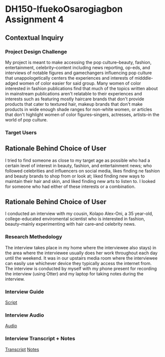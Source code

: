 # DH150-IfuekoOsarogiagbon Assignment 4

## Contextual Inquiry 
### Project Design Challenge
My project is meant to make accessing the pop culture–beauty, fashion, entertainment, celebrity–content including news reporting, op-eds, and interviews of notable figures and gamechangers influencing pop culture that unappologetically centers the experiences and interests of midddle-adged women of color easier for said group. Many women of color interested in fashion publications find that much of the topics written about in mainstream publications aren't relatable to their experiences and interests such as featuring mostly haircare brands that don't provide products  that cater to textured hair, makeup brands that don't make products in wide enough shade ranges for non-white women, or articles that don't highlight women of color figures–singers, actresses, artists–in the world of pop culture. 
### Target Users
## Rationale Behind Choice of User
I tried to find someone as close to my target age as possible who had a certain level of interest in beauty, fashion, and entertainment news; who followed celebrities and influencers on social media, likes finding ne fashion and beauty brands to shop from or look at; liked finding new ways to maintain their hair and skin, and liked finding new arts to listen to.  I looked for someone who had either of these interests or a combination.

## Rationale Behind Choice of User
I conducted an interview with my cousin, Kolapo Alex-Oni, a 35 year-old, college-educated enviromental scientist who is interested in fashion, beauty–mainly experimenting with hair care–and celebrity news. 

### Research Methedology
The interview takes place in my home where the interviewee also stays) in the area where the interviewee usually does her work throughout each day until the weekend. It was in our upstairs media room where the interviewee can easily use whichever device they typically access the internet from. The interview is conducted by myself with my phone present for recording the interview (using Otter) and my laptop for taking notes during the interview. 

### Interview Guide
[Script](https://docs.google.com/document/d/1EU9PVCJ6-a6tLO-zsngldFhxsHj1fIoevs-xfk09LrA/edit?usp=sharing) 
### Interview Audio
[Audio](https://drive.google.com/file/d/1SoDhXJwwj-AQDrAgBJRvZ73G5EUARzmf/view?usp=sharing)

### Interview Transcript + Notes
[Transcript](https://otter.ai/s/O_jNWCO_QPqRxJ1Fn7rPhQ) 
[Notes](https://docs.google.com/document/d/1wApkyP9r2zwz0xR94Rc6V7_qVUvojrzI-NzcIGUVwQ0/edit?usp=sharing) 
